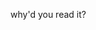 why'd you read it?

<!---
Bonkethy/Bonkethy is a ✨ special ✨ repository because its `README.md` (this file) appears on your GitHub profile.
You can click the Preview link to take a look at your changes.
--->
